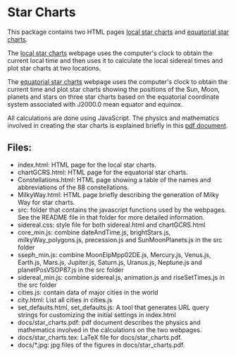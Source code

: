 # Star Charts

This package contains two HTML pages [local star charts](https://ytliu0.github.io/starCharts/) and [equatorial star charts](https://ytliu0.github.io/starCharts/chartGCRS.html). 

The [local star charts](https://ytliu0.github.io/starCharts/) webpage uses the computer's clock to obtain the current local time and then uses it to calculate the local sidereal times and plot star charts at two locations. 

The [equatorial star charts](https://ytliu0.github.io/starCharts/chartGCRS.html) webpage uses the computer's clock to obtain the current time and plot star charts showing the positions of the Sun, Moon, planets and stars on three star charts based on the equatorial coordinate system associated with J2000.0 mean equator and equinox. 

All calculations are done using JavaScript. The physics and mathematics involved in creating the star charts is explained briefly in this [pdf document](https://ytliu0.github.io/starCharts/docs/star_charts.pdf).

## Files:

- index.html: HTML page for the local star charts. 
- chartGCRS.html: HTML page for the equatorial star charts.
- Constellations.html: HTML page showing a table of the names and abbreviations of the 88 constellations.
- MilkyWay.html: HTML page briefly describing the generation of Milky Way for star charts.
- src: folder that contains the javascript functions used by the webpages. See the README file in that folder for more detailed information.
- sidereal.css: style file for both sidereal.html and chartGCRS.html
- core_min.js: combine dateAndTime.js, brightStars.js, milkyWay_polygons.js, precession.js and SunMoonPlanets.js in the src folder
- sseph_min.js: combine MoonElpMpp02DE.js, Mercury.js, Venus.js, Earth.js, Mars.js, Jupiter.js, Saturn.js, Uranus.js, Neptune.js and planetPosVSOP87.js in the src folder
- sidereal_min.js: combine sidereal.js, animation.js and riseSetTimes.js in the src folder
- cities.js: contain data of major cities in the world
- city.html: List all cities in cities.js
- set_defaults.html, set_defaults.js: A tool that generates URL query strings for customizing the initial settings in index.html
- docs/star_charts.pdf: pdf document describes the physics and mathematics involved in the calculations on the two webpages.
- docs/star_charts.tex: LaTeX file for docs/star_charts.pdf.
- docs/*.jpg: jpg files of the figures in docs/star_charts.pdf.
